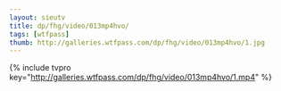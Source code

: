 ```yaml
--- 
layout: sieutv
title: dp/fhg/video/013mp4hvo/
tags: [wtfpass]
thumb: http://galleries.wtfpass.com/dp/fhg/video/013mp4hvo/1.jpg
---
```

{% include tvpro key="http://galleries.wtfpass.com/dp/fhg/video/013mp4hvo/1.mp4" %} 

